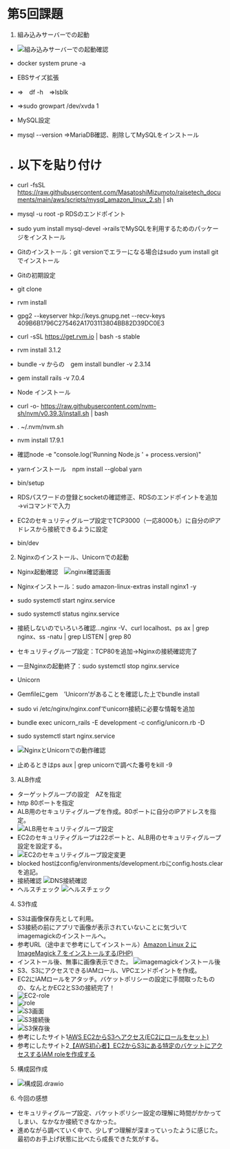# 第5回課題
1. 組み込みサーバーでの起動
- ![組み込みサーバーでの起動確認](組み込みサーバーでの起動確認.png)
- docker system prune -a

- EBSサイズ拡張　
- ⇒　df -h　⇒lsblk 
- ⇒sudo growpart /dev/xvda 1

- MySQL設定
- mysql --version ⇒MariaDB確認、削除してMySQLをインストール
- # 以下を貼り付け
- curl -fsSL https://raw.githubusercontent.com/MasatoshiMizumoto/raisetech_documents/main/aws/scripts/mysql_amazon_linux_2.sh | sh
- mysql -u root -p RDSのエンドポイント
- sudo yum install mysql-devel →railsでMySQLを利用するためのパッケージをインストール
 
- Gitのインストール：git versionでエラーになる場合はsudo yum install gitでインストール
- Gitの初期設定
- git clone
- rvm install
- gpg2 --keyserver hkp://keys.gnupg.net --recv-keys 409B6B1796C275462A1703113804BB82D39DC0E3
- curl -sSL https://get.rvm.io | bash -s stable
- rvm install 3.1.2
- bundle -v からの　gem install bundler -v  2.3.14
- gem install rails -v 7.0.4

- Node インストール
- curl -o- https://raw.githubusercontent.com/nvm-sh/nvm/v0.39.3/install.sh | bash
- . ~/.nvm/nvm.sh
- nvm install 17.9.1
- 確認node -e "console.log('Running Node.js ' + process.version)"
- yarnインストール　npm install --global yarn
- bin/setup
- RDSパスワードの登録とsocketの確認修正、RDSのエンドポイントを追加→viコマンドで入力
- EC2のセキュリティグループ設定でTCP3000（一応8000も）に自分のIPアドレスから接続できるように設定
- bin/dev

2. Nginxのインストール、Unicornでの起動
- Nginx起動確認　![nginx確認画面](nginx確認画面.png)
- Nginxインストール：sudo amazon-linux-extras install nginx1 -y
- sudo systemctl start nginx.service
- sudo systemctl status nginx.service
- 接続しないのでいろいろ確認…nginx -V、curl localhost、ps ax | grep nginx、ss -natu | grep LISTEN | grep 80
- セキュリティグループ設定：TCP80を追加→Nginxの接続確認完了
- 一旦Nginxの起動終了：sudo systemctl stop nginx.service

- Unicorn
- Gemfileにgem　’Unicorn’があることを確認した上でbundle install
- sudo vi /etc/nginx/nginx.confでunicorn接続に必要な情報を追加
- bundle exec unicorn_rails -E development -c config/unicorn.rb -D
- sudo systemctl start nginx.service
- ![NginxとUnicornでの動作確認](NginxとUnicornでの動作確認.png)
- 止めるときはps aux | grep unicornで調べた番号をkill -9

3. ALB作成
- ターゲットグループの設定　AZを指定
- http 80ポートを指定
- ALB用のセキュリティグループを作成。80ポートに自分のIPアドレスを指定。
- ![ALB用セキュリティグループ設定](ALB用セキュリティグループ設定.png)
- EC2のセキュリティグループは22ポートと、ALB用のセキュリティグループ設定を設定する。
- ![EC2のセキュリティグループ設定変更](EC2のセキュリティグループ設定変更.png)
- blocked hostはconfig/environments/development.rbにconfig.hosts.clearを追記。
- 接続確認 ![DNS接続確認](DNS接続確認.png)
- ヘルスチェック ![ヘルスチェック](ヘルスチェック.png)

4. S3作成
- S3は画像保存先として利用。
- S3接続の前にアプリで画像が表示されていないことに気づいてimagemagickのインストールへ。
- 参考URL（途中まで参考にしてインストール）[Amazon Linux 2 に ImageMagick 7 をインストールする(PHP)](https://qiita.com/qwe001/items/110bc0a12d56052aeb01)
- インストール後、無事に画像表示できた。 ![imagemagickインストール後](imagemagickインストール後.png)
- S3、S3にアクセスできるIAMロール、VPCエンドポイントを作成。
- EC2にIAMロールをアタッチ。バケットポリシーの設定に手間取ったものの、なんとかEC2とS3の接続完了！
- ![EC2-role](EC2-role.png)
- ![role](role.png)
- ![S3画面](S3画面.png)
- ![S3接続後](S3接続後.png)
- ![S3保存後](S3保存後.png)
- 参考にしたサイト1[AWS EC2からS3へアクセス(EC2にロールをセット)](https://itsakura.com/aws-ec2-s3-role)
- 参考にしたサイト2[【AWS初心者】EC2からS3にある特定のバケットにアクセスするIAM roleを作成する](https://qiita.com/komazawa/items/988c346274666023d9dd)

5. 構成図作成
- ![構成図.drawio](構成図.drawio.png)

6. 今回の感想
- セキュリティグループ設定、バケットポリシー設定の理解に時間がかかってしまい、なかなか接続できなかった。
- 進めながら調べていく中で、少しずつ理解が深まっていったように感じた。最初のお手上げ状態に比べたら成長できた気がする。